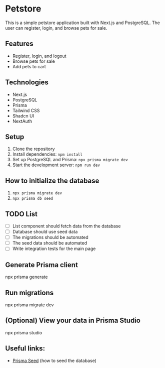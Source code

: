 # Petstore

This is a simple petstore application built with Next.js and PostgreSQL. The user can register, login, and browse pets for sale.

## Features

- Register, login, and logout
- Browse pets for sale
- Add pets to cart

## Technologies

- Next.js
- PostgreSQL
- Prisma
- Tailwind CSS
- Shadcn UI
- NextAuth

## Setup

1. Clone the repository
2. Install dependencies: `npm install`
3. Set up PostgreSQL and Prisma: `npx prisma migrate dev`
4. Start the development server: `npm run dev`

## How to initialize the database

1. `npx prisma migrate dev`
2. `npx prisma db seed`

## TODO List

- [ ] List component should fetch data from the database
- [ ] Database should use seed data
- [ ] The migrations should be automated
- [ ] The seed data should be automated
- [ ] Write integration tests for the main page

## Generate Prisma client
npx prisma generate

## Run migrations
npx prisma migrate dev

## (Optional) View your data in Prisma Studio
npx prisma studio

## Useful links:

- [Prisma Seed](https://www.prisma.io/docs/orm/prisma-schema/data-manipulation/seed-data) (how to seed the database)
